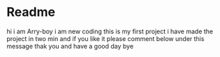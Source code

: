 # Readme
hi i am Arry-boy i am new coding this is my first project i have made the project in two min and if you like it please comment below under this message thak you and have a good day bye 
